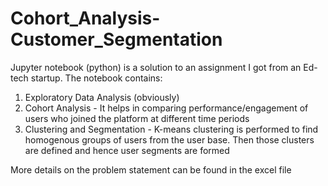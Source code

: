 # Cohort_Analysis-Customer_Segmentation

Jupyter notebook (python) is a solution to an assignment I got from an Ed-tech startup. 
The notebook contains:
1. Exploratory Data Analysis (obviously)
2. Cohort Analysis - It helps in comparing performance/engagement of users who joined the platform at different time periods
3. Clustering and Segmentation - K-means clustering is performed to find homogenous groups of users from the user base. Then those clusters are defined and hence user segments are formed

More details on the problem statement can be found in the excel file
